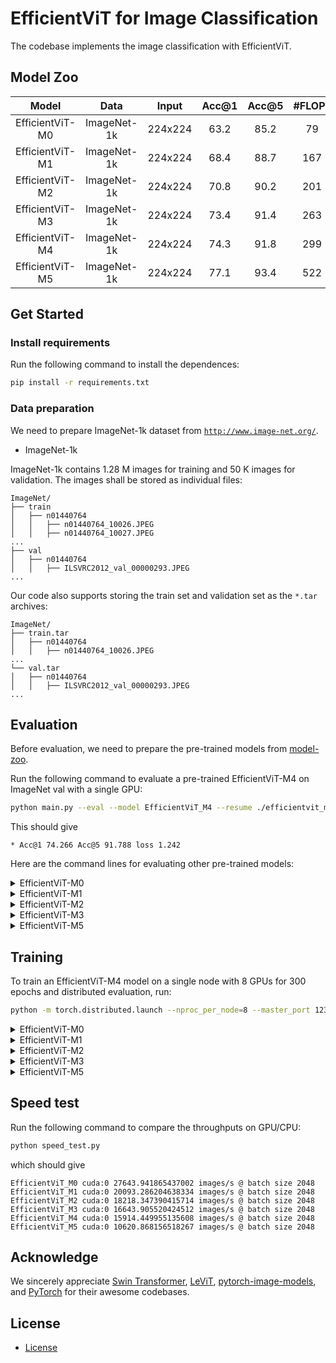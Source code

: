 # EfficientViT for Image Classification

The codebase implements the image classification with EfficientViT.

## Model Zoo

|Model | Data | Input | Acc@1 | Acc@5 | #FLOPs | #Params | Throughput | Link | 
| :---: | :---: | :---: | :---: | :---: | :---: | :---: | :---: | :---: |
|EfficientViT-M0 | ImageNet-1k   |224x224| 63.2 | 85.2  | 79   | 2.3M     | 27644 | [model](https://github.com/xinyuliu-jeffrey/EfficientViT_Model_Zoo/releases/download/v1.0/efficientvit_m0.pth)/[log](https://github.com/xinyuliu-jeffrey/EfficientViT_Model_Zoo/releases/download/v1.0/efficientvit_m0_log.txt)/[onnx](https://github.com/xinyuliu-jeffrey/EfficientViT_Model_Zoo/releases/download/v1.0/EfficientViT_M0.onnx) |
|EfficientViT-M1 | ImageNet-1k   |224x224| 68.4 | 88.7 | 167  | 3.0M     | 20093 | [model](https://github.com/xinyuliu-jeffrey/EfficientViT_Model_Zoo/releases/download/v1.0/efficientvit_m1.pth)/[log](https://github.com/xinyuliu-jeffrey/EfficientViT_Model_Zoo/releases/download/v1.0/efficientvit_m1_log.txt)/[onnx](https://github.com/xinyuliu-jeffrey/EfficientViT_Model_Zoo/releases/download/v1.0/EfficientViT_M1.onnx)|
|EfficientViT-M2 | ImageNet-1k   |224x224| 70.8 | 90.2 | 201  | 4.2M     | 18218 | [model](https://github.com/xinyuliu-jeffrey/EfficientViT_Model_Zoo/releases/download/v1.0/efficientvit_m2.pth)/[log](https://github.com/xinyuliu-jeffrey/EfficientViT_Model_Zoo/releases/download/v1.0/efficientvit_m2_log.txt)/[onnx](https://github.com/xinyuliu-jeffrey/EfficientViT_Model_Zoo/releases/download/v1.0/EfficientViT_M2.onnx)|
|EfficientViT-M3 | ImageNet-1k   |224x224| 73.4 | 91.4 | 263  | 6.9M     | 16644 | [model](https://github.com/xinyuliu-jeffrey/EfficientViT_Model_Zoo/releases/download/v1.0/efficientvit_m3.pth)/[log](https://github.com/xinyuliu-jeffrey/EfficientViT_Model_Zoo/releases/download/v1.0/efficientvit_m3_log.txt)/[onnx](https://github.com/xinyuliu-jeffrey/EfficientViT_Model_Zoo/releases/download/v1.0/EfficientViT_M3.onnx)  |
|EfficientViT-M4 | ImageNet-1k   |224x224| 74.3 | 91.8 | 299  | 8.8M     | 15914 | [model](https://github.com/xinyuliu-jeffrey/EfficientViT_Model_Zoo/releases/download/v1.0/efficientvit_m4.pth)/[log](https://github.com/xinyuliu-jeffrey/EfficientViT_Model_Zoo/releases/download/v1.0/efficientvit_m4_log.txt)/[onnx](https://github.com/xinyuliu-jeffrey/EfficientViT_Model_Zoo/releases/download/v1.0/EfficientViT_M4.onnx)  |
|EfficientViT-M5 | ImageNet-1k   |224x224| 77.1 | 93.4 | 522  | 12.4M    | 10621 | [model](https://github.com/xinyuliu-jeffrey/EfficientViT_Model_Zoo/releases/download/v1.0/efficientvit_m5.pth)/[log](https://github.com/xinyuliu-jeffrey/EfficientViT_Model_Zoo/releases/download/v1.0/efficientvit_m5_log.txt)/[onnx](https://github.com/xinyuliu-jeffrey/EfficientViT_Model_Zoo/releases/download/v1.0/EfficientViT_M5.onnx) |

## Get Started


### Install requirements

Run the following command to install the dependences:

```bash
pip install -r requirements.txt
```

### Data preparation

We need to prepare ImageNet-1k dataset from [`http://www.image-net.org/`](http://www.image-net.org/).

- ImageNet-1k

ImageNet-1k contains 1.28 M images for training and 50 K images for validation.
The images shall be stored as individual files:

```
ImageNet/
├── train
│   ├── n01440764
│   │   ├── n01440764_10026.JPEG
│   │   ├── n01440764_10027.JPEG
...
├── val
│   ├── n01440764
│   │   ├── ILSVRC2012_val_00000293.JPEG
...
```

Our code also supports storing the train set and validation set as the `*.tar` archives:

```
ImageNet/
├── train.tar
│   ├── n01440764
│   │   ├── n01440764_10026.JPEG
...
└── val.tar
│   ├── n01440764
│   │   ├── ILSVRC2012_val_00000293.JPEG
...
```

## Evaluation

Before evaluation, we need to prepare the pre-trained models from [model-zoo](https://github.com/xinyuliu-jeffrey/EfficientViT_Model_Zoo).

Run the following command to evaluate a pre-trained EfficientViT-M4 on ImageNet val with a single GPU:
```bash
python main.py --eval --model EfficientViT_M4 --resume ./efficientvit_m4.pth --data-path $PATH_TO_IMAGENET
```

This should give
```
* Acc@1 74.266 Acc@5 91.788 loss 1.242
```

Here are the command lines for evaluating other pre-trained models:
<details>

<summary>
EfficientViT-M0
</summary>

```bash
python main.py --eval --model EfficientViT_M0 --resume ./efficientvit_m0.pth --data-path $PATH_TO_IMAGENET
```
giving
```
* Acc@1 63.296 Acc@5 85.150 loss 1.741
```

</details>
<details>

<summary>
EfficientViT-M1
</summary>

```bash
python main.py --eval --model EfficientViT_M1 --resume ./efficientvit_m1.pth --data-path $PATH_TO_IMAGENET
```
giving
```
* Acc@1 68.356 Acc@5 88.672 loss 1.513
```

</details>
<details>

<summary>
EfficientViT-M2
</summary>

```bash
python main.py --eval --model EfficientViT_M2 --resume ./efficientvit_m2.pth --data-path $PATH_TO_IMAGENET
```
giving
```
* Acc@1 70.786 Acc@5 90.150 loss 1.442
```

</details>
<details>

<summary>
EfficientViT-M3
</summary>

```bash
python main.py --eval --model EfficientViT_M3 --resume ./efficientvit_m3.pth --data-path $PATH_TO_IMAGENET
```
giving
```
* Acc@1 73.390 Acc@5 91.350 loss 1.285
```

</details>

<details>

<summary>
EfficientViT-M5
</summary>

```bash
python main.py --eval --model EfficientViT_M5 --resume ./efficientvit_m5.pth --data-path $PATH_TO_IMAGENET
```
giving
```
* Acc@1 77.124 Acc@5 93.360 loss 1.127
```

</details>


## Training

To train an EfficientViT-M4 model on a single node with 8 GPUs for 300 epochs and distributed evaluation, run:

```bash
python -m torch.distributed.launch --nproc_per_node=8 --master_port 12345 --use_env main.py --model EfficientViT_M4 --data-path $PATH_TO_IMAGENET --dist-eval
```

<details>

<summary>
EfficientViT-M0
</summary>

To train an EfficientViT-M0 model on a single node with 8 GPUs for 300 epochs and distributed evaluation, run:

```bash
python -m torch.distributed.launch --nproc_per_node=8 --master_port 12345 --use_env main.py --model EfficientViT_M0 --data-path $PATH_TO_IMAGENET --dist-eval
```

</details>
<details>

<summary>
EfficientViT-M1
</summary>

To train an EfficientViT-M1 model on a single node with 8 GPUs for 300 epochs and distributed evaluation, run:

```bash
python -m torch.distributed.launch --nproc_per_node=8 --master_port 12345 --use_env main.py --model EfficientViT_M1 --data-path $PATH_TO_IMAGENET --dist-eval
```

</details>
<details>

<summary>
EfficientViT-M2
</summary>

To train an EfficientViT-M2 model on a single node with 8 GPUs for 300 epochs and distributed evaluation, run:

```bash
python -m torch.distributed.launch --nproc_per_node=8 --master_port 12345 --use_env main.py --model EfficientViT_M2 --data-path $PATH_TO_IMAGENET --dist-eval
```

</details>
<details>

<summary>
EfficientViT-M3
</summary>

To train an EfficientViT-M3 model on a single node with 8 GPUs for 300 epochs and distributed evaluation, run:

```bash
python -m torch.distributed.launch --nproc_per_node=8 --master_port 12345 --use_env main.py --model EfficientViT_M3 --data-path $PATH_TO_IMAGENET --dist-eval
```

</details>

<details>

<summary>
EfficientViT-M5
</summary>

To train an EfficientViT-M5 model on a single node with 8 GPUs for 300 epochs and distributed evaluation, run: 

```bash
python -m torch.distributed.launch --nproc_per_node=8 --master_port 12345 --use_env main.py --model EfficientViT_M5 --data-path $PATH_TO_IMAGENET --dist-eval
```

</details>

## Speed test

Run the following command to compare the throughputs on GPU/CPU:

```bash
python speed_test.py
```

which should give 
```
EfficientViT_M0 cuda:0 27643.941865437002 images/s @ batch size 2048
EfficientViT_M1 cuda:0 20093.286204638334 images/s @ batch size 2048
EfficientViT_M2 cuda:0 18218.347390415714 images/s @ batch size 2048
EfficientViT_M3 cuda:0 16643.905520424512 images/s @ batch size 2048
EfficientViT_M4 cuda:0 15914.449955135608 images/s @ batch size 2048
EfficientViT_M5 cuda:0 10620.868156518267 images/s @ batch size 2048
```

## Acknowledge

We sincerely appreciate [Swin Transformer](https://github.com/microsoft/swin-transformer), [LeViT](https://github.com/facebookresearch/LeViT), [pytorch-image-models](https://github.com/rwightman/pytorch-image-models), and [PyTorch](https://github.com/pytorch/pytorch) for their awesome codebases.

## License

- [License](./LICENSE)